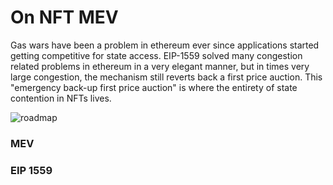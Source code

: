 # On NFT MEV


Gas wars have been a problem in ethereum ever since applications started getting competitive for state access. EIP-1559 solved many congestion related problems in ethereum in a very elegant manner, but in times very large congestion, the mechanism still reverts back a first price auction. This "emergency back-up first price auction" is where the entirety of state contention in NFTs lives. 

![roadmap](/img/eip1559.png)



### MEV

### EIP 1559

